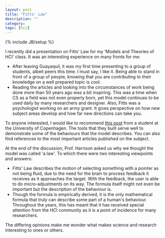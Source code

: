 ```yaml
---
layout: post
title: "Fitts' Law"
description: ""
category: 
tags: [hci]
---
```

{% include JB/setup %}

I recently did a presentation on Fitts' Law for my 'Models and Theories of HCI' class. It was an interesting experience on many fronts for me:

- After leaving Guayaquil, it was my first time presenting to a group of students, albeit peers this time. I must say, I like it. Being able to stand in front of a group of people, knowing that you are contributing to their knowledge on a well prepared topic is cool.
- Reading the articles and looking into the circumstances of work being done more than 50 years ago was a bit inspiring. This was a time when CS as a field was not even properly born, yet this model continues to be used daily by many researchers and designer. Also, Fitts was a psychologist working on an army grant. It gives perspective on how new subject areas develop and how far new directions can take you.

To anyone interested, I would like to recommend [this post](http://www.simonwallner.at/ext/fitts/) from a student at the University of Copenhagen. The tools that they built serve well to demonstrate some of the behaviours that the model describes. You can also find references to the most important articles published on the subject.

At the end of the discussion, Prof. Harrison asked us why we thought the model was called 'a law'. To which there were two interesting viewpoints and answers:

- Fitts' Law describes the motion of selecting something with a pointer as not being fluid, due to the need for the brain to process feedback it receives as it approaches the target. With the feedback, the user is able to do micro-adjustments on its way. The formula itself might not even be important but the description of the behaviour is.
- Though the formula is empirically derived, it is the only mathematical formula that truly can describe some part of a human's behaviour. Throughout the years, this has meant that it has received special attention from the HCI community as it is a point of incidence for many researchers.

The differing opinions make me wonder what makes science and research interesting to ones or others.
